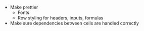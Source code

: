 - Make prettier
  - Fonts
  - Row styling for headers, inputs, formulas
- Make sure dependencies between cells are handled correctly
